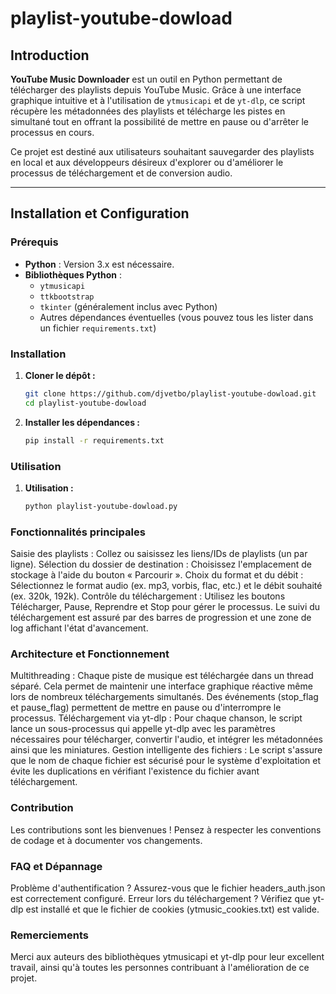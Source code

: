 # playlist-youtube-dowload

## Introduction

**YouTube Music Downloader** est un outil en Python permettant de télécharger des playlists depuis YouTube Music. Grâce à une interface graphique intuitive et à l'utilisation de `ytmusicapi` et de `yt-dlp`, ce script récupère les métadonnées des playlists et télécharge les pistes en simultané tout en offrant la possibilité de mettre en pause ou d'arrêter le processus en cours.

Ce projet est destiné aux utilisateurs souhaitant sauvegarder des playlists en local et aux développeurs désireux d'explorer ou d'améliorer le processus de téléchargement et de conversion audio.

---

## Installation et Configuration

### Prérequis

- **Python** : Version 3.x est nécessaire.
- **Bibliothèques Python** :  
  - `ytmusicapi`  
  - `ttkbootstrap`  
  - `tkinter` (généralement inclus avec Python)
  - Autres dépendances éventuelles (vous pouvez tous les lister dans un fichier `requirements.txt`)

### Installation

1. **Cloner le dépôt :**

   ```bash
   git clone https://github.com/djvetbo/playlist-youtube-dowload.git
   cd playlist-youtube-dowload
   
2. **Installer les dépendances :**

    ```bash
    pip install -r requirements.txt

### Utilisation

1. **Utilisation :**

    ```bash
   python playlist-youtube-dowload.py

### Fonctionnalités principales

Saisie des playlists : Collez ou saisissez les liens/IDs de playlists (un par ligne).
Sélection du dossier de destination : Choisissez l'emplacement de stockage à l'aide du bouton « Parcourir ».
Choix du format et du débit : Sélectionnez le format audio (ex. mp3, vorbis, flac, etc.) et le débit souhaité (ex. 320k, 192k).
Contrôle du téléchargement : Utilisez les boutons Télécharger, Pause, Reprendre et Stop pour gérer le processus. Le suivi du téléchargement est assuré par des barres de progression et une zone de log affichant l'état d'avancement.

### Architecture et Fonctionnement

Multithreading : Chaque piste de musique est téléchargée dans un thread séparé. Cela permet de maintenir une interface graphique réactive même lors de nombreux téléchargements simultanés. Des événements (stop_flag et pause_flag) permettent de mettre en pause ou d'interrompre le processus.
Téléchargement via yt-dlp : Pour chaque chanson, le script lance un sous-processus qui appelle yt-dlp avec les paramètres nécessaires pour télécharger, convertir l'audio, et intégrer les métadonnées ainsi que les miniatures.
Gestion intelligente des fichiers : Le script s'assure que le nom de chaque fichier est sécurisé pour le système d'exploitation et évite les duplications en vérifiant l'existence du fichier avant téléchargement.

### Contribution

Les contributions sont les bienvenues !
Pensez à respecter les conventions de codage et à documenter vos changements.


### FAQ et Dépannage

Problème d'authentification ? Assurez-vous que le fichier headers_auth.json est correctement configuré.
Erreur lors du téléchargement ? Vérifiez que yt-dlp est installé et que le fichier de cookies (ytmusic_cookies.txt) est valide.

### Remerciements
Merci aux auteurs des bibliothèques ytmusicapi et yt-dlp pour leur excellent travail, ainsi qu'à toutes les personnes contribuant à l'amélioration de ce projet.

